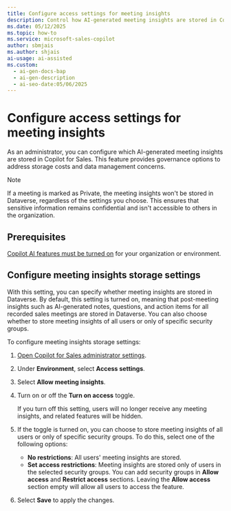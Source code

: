 ```yaml
---
title: Configure access settings for meeting insights
description: Control how AI-generated meeting insights are stored in Copilot for Sales with customizable access settings for better data governance.
ms.date: 05/12/2025
ms.topic: how-to
ms.service: microsoft-sales-copilot
author: sbmjais
ms.author: shjais
ai-usage: ai-assisted
ms.custom:
  - ai-gen-docs-bap
  - ai-gen-description
  - ai-seo-date:05/06/2025
---
```


# Configure access settings for meeting insights

As an administrator, you can configure which AI-generated meeting insights are stored in Copilot for Sales. This feature provides governance options to address storage costs and data management concerns.

> [!NOTE]
> If a meeting is marked as Private, the meeting insights won't be stored in Dataverse, regardless of the settings you choose. This ensures that sensitive information remains confidential and isn't accessible to others in the organization.

## Prerequisites

[Copilot AI features must be turned on](suggested-replies.md) for your organization or environment.

## Configure meeting insights storage settings

With this setting, you can specify whether meeting insights are stored in Dataverse. By default, this setting is turned on, meaning that post-meeting insights such as AI-generated notes, questions, and action items for all recorded sales meetings are stored in Dataverse. You can also choose whether to store meeting insights of all users or only of specific security groups.

To configure meeting insights storage settings:

1. [Open Copilot for Sales administrator settings](./administrator-settings-for-viva-sales.md#access-administrator-settings).

2. Under **Environment**, select **Access settings**.

3. Select **Allow meeting insights**. 

4. Turn on or off the **Turn on access** toggle.
    
    If you turn off this setting, users will no longer receive any meeting insights, and related features will be hidden.

1. If the toggle is turned on, you can choose to store meeting insights of all users or only of specific security groups. To do this, select one of the following options:
    - **No restrictions**: All users' meeting insights are stored.
    - **Set access restrictions**: Meeting insights are stored only of users in the selected security groups. You can add security groups in **Allow access** and **Restrict access** sections. Leaving the **Allow access** section empty will allow all users to access the feature. 

1. Select **Save** to apply the changes.
